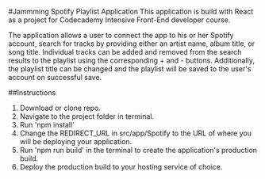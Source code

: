 #Jammming Spotify Playlist Application
This application is build with React as a project for Codecademy Intensive Front-End developer course.

The application allows a user to connect the app to his or her Spotify account, search for tracks by providing either
an artist name, album title, or song title. Individual tracks can be added and removed from the search results to the playlist using the corresponding + and - buttons. Additionally, the playlist title can be changed and the playlist will be saved to the user's account on successful save.

##Instructions
1. Download or clone repo.
2. Navigate to the project folder in terminal.
3. Run 'npm install'
4. Change the REDIRECT_URL in src/app/Spotify to the URL of where you will be deploying your application.
5. Run 'npm run build' in the terminal to create the application's production build.
6. Deploy the production build to your hosting service of choice.